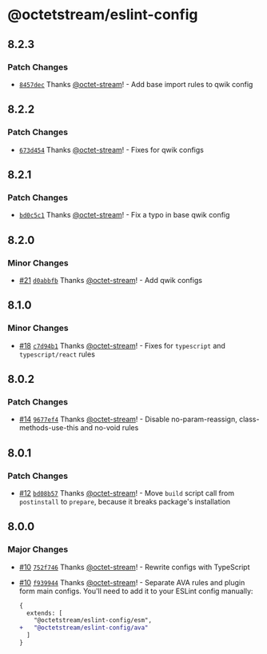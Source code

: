 # @octetstream/eslint-config

## 8.2.3

### Patch Changes

- [`8457dec`](https://github.com/octet-stream/eslint-config/commit/8457dec85939bac21dbc6082d3409632b050b930) Thanks [@octet-stream](https://github.com/octet-stream)! - Add base import rules to qwik config

## 8.2.2

### Patch Changes

- [`673d454`](https://github.com/octet-stream/eslint-config/commit/673d454b2340fc9356d6b794b934d86de6d7fdf3) Thanks [@octet-stream](https://github.com/octet-stream)! - Fixes for qwik configs

## 8.2.1

### Patch Changes

- [`bd0c5c1`](https://github.com/octet-stream/eslint-config/commit/bd0c5c1d299571dfb865dc65e1bb9fe85a5b963f) Thanks [@octet-stream](https://github.com/octet-stream)! - Fix a typo in base qwik config

## 8.2.0

### Minor Changes

- [#21](https://github.com/octet-stream/eslint-config/pull/21) [`d0abbfb`](https://github.com/octet-stream/eslint-config/commit/d0abbfbb09e5d7dcbe7be8ec08a2a93824dab37a) Thanks [@octet-stream](https://github.com/octet-stream)! - Add qwik configs

## 8.1.0

### Minor Changes

- [#18](https://github.com/octet-stream/eslint-config/pull/18) [`c7d94b1`](https://github.com/octet-stream/eslint-config/commit/c7d94b1baeb84742d1decd9dfe6d6379a84e1e51) Thanks [@octet-stream](https://github.com/octet-stream)! - Fixes for `typescript` and `typescript/react` rules

## 8.0.2

### Patch Changes

- [#14](https://github.com/octet-stream/eslint-config/pull/14) [`9677ef4`](https://github.com/octet-stream/eslint-config/commit/9677ef46b4013e645488a47cb94ac621534d5062) Thanks [@octet-stream](https://github.com/octet-stream)! - Disable no-param-reassign, class-methods-use-this and no-void rules

## 8.0.1

### Patch Changes

- [#12](https://github.com/octet-stream/eslint-config/pull/12) [`bd08b57`](https://github.com/octet-stream/eslint-config/commit/bd08b57fc53863ea48328a12193351977e23a10f) Thanks [@octet-stream](https://github.com/octet-stream)! - Move `build` script call from `postinstall` to `prepare`, because it breaks package's installation

## 8.0.0

### Major Changes

- [#10](https://github.com/octet-stream/eslint-config/pull/10) [`752f746`](https://github.com/octet-stream/eslint-config/commit/752f7469f1b0e121967889915f3530b762d53a13) Thanks [@octet-stream](https://github.com/octet-stream)! - Rewrite configs with TypeScript

- [#10](https://github.com/octet-stream/eslint-config/pull/10) [`f939944`](https://github.com/octet-stream/eslint-config/commit/f9399447fbb0711cba9e3d7023575c1390c259b2) Thanks [@octet-stream](https://github.com/octet-stream)! - Separate AVA rules and plugin form main configs. You'll need to add it to your ESLint config manually:

  ```diff
  {
    extends: [
      "@octetstream/eslint-config/esm",
  +   "@octetstream/eslint-config/ava"
    ]
  }
  ```
